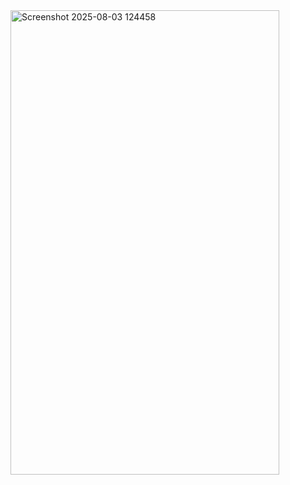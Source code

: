 <img width="430" height="743" alt="Screenshot 2025-08-03 124458" src="https://github.com/user-attachments/assets/126fdb9b-7a98-4877-adee-73c65adbd935" />
